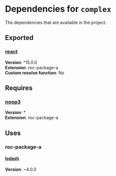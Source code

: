 # Dependencies for `complex`

The dependencies that are available in the project.

## Exported
### [react](https://www.npmjs.com/package/react)
__Version__: ^15.0.0  
__Extension__: roc-package-a  
__Custom resolve function__:  No  

## Requires
### [noop3](https://www.npmjs.com/package/noop3)
__Version__: *  
__Extension__: roc-package-a  

## Uses
### roc-package-a
#### [lodash](https://www.npmjs.com/package/lodash)
__Version__: ~4.0.0  
